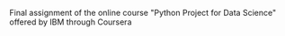 Final assignment of the online course "Python Project for Data Science" offered by IBM through Coursera
